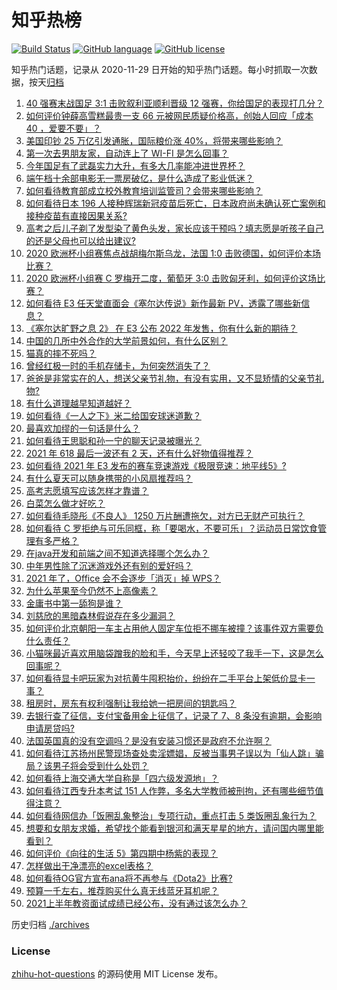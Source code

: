 # 知乎热榜
[![Build Status](https://github.com/ToWeLong/zhihu-hot-questions/workflows/CI/badge.svg)](https://github.com/ToWeLong/zhihu-hot-questions/actions)
[![GitHub language](https://img.shields.io/badge/language-golang-orange.svg)](https://golang.org/)
[![GitHub license](https://img.shields.io/github/license/ToWeLong/zhihu-hot-questions)](https://github.com/ToWeLong/zhihu-hot-questions/blob/main/LICENSE)

知乎热门话题，记录从 2020-11-29 日开始的知乎热门话题。每小时抓取一次数据，按天[归档](./archives)

<!-- BEGIN -->

1. [40 强赛末战国足 3:1 击败叙利亚顺利晋级 12 强赛，你给国足的表现打几分？](https://www.zhihu.com/question/465257701)
1. [如何评价钟薛高雪糕最贵一支 66 元被网民质疑价格高，创始人回应「成本 40 ，爱要不要」？](https://www.zhihu.com/question/465157262)
1. [美国印钞 25 万亿引发通胀，国际粮价涨 40%，将带来哪些影响？](https://www.zhihu.com/question/464253751)
1. [第一次去男朋友家，自动连上了 WI-FI 是怎么回事？](https://www.zhihu.com/question/464961722)
1. [今年国足有了武磊实力大升，有多大几率能冲进世界杯？](https://www.zhihu.com/question/464598980)
1. [端午档十余部电影无一票房破亿，是什么造成了影业低迷？](https://www.zhihu.com/question/465092815)
1. [如何看待教育部成立校外教育培训监管司？会带来哪些影响？](https://www.zhihu.com/question/465193204)
1. [如何看待日本 196 人接种辉瑞新冠疫苗后死亡，日本政府尚未确认死亡案例和接种疫苗有直接因果关系?](https://www.zhihu.com/question/464426634)
1. [高考之后儿子剃了发型染了黄色头发，家长应该干预吗？填志愿是听孩子自己的还是父母也可以给出建议?](https://www.zhihu.com/question/464569384)
1. [2020 欧洲杯小组赛焦点战胡梅尔斯乌龙，法国 1:0 击败德国，如何评价本场比赛？](https://www.zhihu.com/question/465165879)
1. [2020 欧洲杯小组赛 C 罗梅开二度，葡萄牙 3:0 击败匈牙利，如何评价这场比赛？](https://www.zhihu.com/question/465241022)
1. [如何看待 E3 任天堂直面会《塞尔达传说》新作最新 PV，透露了哪些新信息？](https://www.zhihu.com/question/465249547)
1. [《塞尔达旷野之息 2》 在 E3 公布 2022 年发售，你有什么新的期待？](https://www.zhihu.com/question/465247574)
1. [中国的几所中外合作的大学前景如何，有什么区别？](https://www.zhihu.com/question/291415035)
1. [猫真的摔不死吗？](https://www.zhihu.com/question/19978294)
1. [曾经红极一时的手机存储卡，为何突然消失了？](https://www.zhihu.com/question/379697777)
1. [爸爸是非常实在的人，想送父亲节礼物，有没有实用，又不显矫情的父亲节礼物?](https://www.zhihu.com/question/31356015)
1. [有什么道理越早知道越好？](https://www.zhihu.com/question/431287807)
1. [如何看待《一人之下》米二给国安球迷道歉？](https://www.zhihu.com/question/465110855)
1. [最喜欢加缪的一句话是什么？](https://www.zhihu.com/question/318208674)
1. [如何看待王思聪和孙一宁的聊天记录被曝光？](https://www.zhihu.com/question/465160470)
1. [2021 年 618 最后一波还有 2 天，还有什么好物值得推荐？](https://www.zhihu.com/question/465133544)
1. [如何看待 2021 年 E3 发布的赛车竞速游戏《极限竞速：地平线5》?](https://www.zhihu.com/question/464891552)
1. [有什么夏天可以随身携带的小风扇推荐吗？](https://www.zhihu.com/question/59997334)
1. [高考志愿填写应该怎样才靠谱？](https://www.zhihu.com/question/282379013)
1. [白菜怎么做才好吃？](https://www.zhihu.com/question/26593822)
1. [如何看待毛晓彤《不良人》 1250 万片酬遭拖欠，对方已无财产可执行？](https://www.zhihu.com/question/465208835)
1. [如何看待 C 罗拒绝与可乐同框，称「要喝水，不要可乐」？运动员日常饮食管理有多严格？](https://www.zhihu.com/question/465112331)
1. [在java开发和前端之间不知道选择哪个怎么办？](https://www.zhihu.com/question/280273732)
1. [中年男性除了沉迷游戏外还有别的爱好吗？](https://www.zhihu.com/question/459226864)
1. [2021 年了，Office 会不会逐步「消灭」掉 WPS？](https://www.zhihu.com/question/460028327)
1. [为什么苹果至今仍然不上高像素？](https://www.zhihu.com/question/464657256)
1. [金庸书中第一舔狗是谁？](https://www.zhihu.com/question/464912057)
1. [刘慈欣的黑暗森林假说存在多少漏洞？](https://www.zhihu.com/question/451440009)
1. [如何评价北京朝阳一车主占用他人固定车位拒不挪车被撞？该事件双方需要负什么责任？](https://www.zhihu.com/question/465097829)
1. [小猫咪最近喜欢用脑袋蹭我的脸和手，今天早上还轻咬了我手一下，这是怎么回事呢？](https://www.zhihu.com/question/464003051)
1. [如何看待显卡吧玩家为对抗黄牛囤积抬价，纷纷在二手平台上架低价显卡一事？](https://www.zhihu.com/question/464735756)
1. [租房时，房东有权利强制让我给她一把房间的钥匙吗？](https://www.zhihu.com/question/462612155)
1. [去银行查了征信，支付宝备用金上征信了，记录了 7、8 条没有逾期，会影响申请房贷吗?](https://www.zhihu.com/question/401757959)
1. [法国英国真的没有空调吗？是没有安装习惯还是政府不允许啊？](https://www.zhihu.com/question/48716799)
1. [如何看待江苏扬州民警现场查处卖淫嫖娼，反被当事男子误以为「仙人跳」骗局？该男子将会受到什么处罚？](https://www.zhihu.com/question/464879487)
1. [如何看待上海交通大学自称是「四六级发源地」？](https://www.zhihu.com/question/464806294)
1. [如何看待江西专升本考试 151 人作弊，多名大学教师被刑拘，还有哪些细节值得注意？](https://www.zhihu.com/question/465076235)
1. [如何看待网信办「饭圈乱象整治」专项行动，重点打击 5 类饭圈乱象行为？](https://www.zhihu.com/question/465112780)
1. [想要和女朋友求婚，希望找个能看到银河和满天星星的地方，请问国内哪里能看到？](https://www.zhihu.com/question/453392696)
1. [如何评价《向往的生活 5》第四期中杨紫的表现？](https://www.zhihu.com/question/459467558)
1. [怎样做出干净漂亮的excel表格？](https://www.zhihu.com/question/21287244)
1. [如何看待OG官方宣布ana将不再参与《Dota2》比赛?](https://www.zhihu.com/question/465058089)
1. [预算一千左右，推荐购买什么真无线蓝牙耳机呢？](https://www.zhihu.com/question/461079082)
1. [2021上半年教资面试成绩已经公布，没有通过该怎么办？](https://www.zhihu.com/question/465072042)

<!-- END -->

历史归档 [./archives](./archives)


### License
[zhihu-hot-questions](https://github.com/towelong/zhihu-hot-questions) 的源码使用 MIT License 发布。